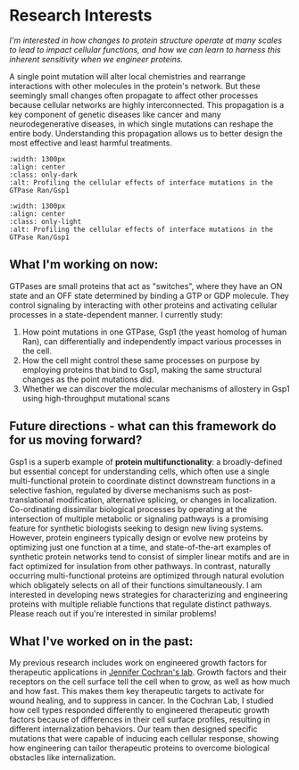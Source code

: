 # Research Interests

_I'm interested in how changes to protein structure operate at many scales to lead to impact cellular functions, and how we can learn to harness this inherent sensitivity when we engineer proteins._

A single point mutation will alter local chemistries and rearrange interactions with other molecules in the protein's network. But these seemingly small changes often propagate to affect other processes because cellular networks are highly interconnected. This propagation is a key component of genetic diseases like cancer and many neurodegenerative diseases, in which single mutations can reshape the entire body. Understanding this propagation allows us to better design the most effective and least harmful treatments.

```{image} ../images/propagation_dark.png
:width: 1300px
:align: center
:class: only-dark
:alt: Profiling the cellular effects of interface mutations in the GTPase Ran/Gsp1
```

```{image} ../images/propagation_light.png
:width: 1300px
:align: center
:class: only-light
:alt: Profiling the cellular effects of interface mutations in the GTPase Ran/Gsp1
```

## What I'm working on now:

GTPases are small proteins that act as "switches", where they have an ON state and an OFF state determined by binding a GTP or GDP molecule. They control signaling by interacting with other proteins and activating cellular processes in a state-dependent manner. I currently study:

1. How point mutations in one GTPase, Gsp1 (the yeast homolog of human Ran), can differentially and independently impact various processes in the cell.
2. How the cell might control these same processes on purpose by employing proteins that bind to Gsp1, making the same structural changes as the point mutations did.
3. Whether we can discover the molecular mechanisms of allostery in Gsp1 using high-throughput mutational scans 

## Future directions - what can this framework do for us moving forward?

Gsp1 is a superb example of __protein multifunctionality__: a broadly-defined but essential concept for understanding cells, which often use a single multi-functional protein to coordinate distinct downstream functions in a selective fashion, regulated by diverse mechanisms such as post-translational modification, alternative splicing, or changes in localization. Co-ordinating dissimilar biological processes by operating at the intersection of multiple metabolic or signaling pathways is a promising feature for synthetic biologists seeking to design new living systems. However, protein engineers typically design or evolve new proteins by optimizing just one function at a time, and state-of-the-art examples of synthetic protein networks tend to consist of simpler linear motifs and are in fact optimized for insulation from other pathways. In contrast, naturally occurring multi-functional proteins are optimized through natural evolution which obligately selects on all of their functions simultaneously. I am interested in developing news strategies for characterizing and engineering proteins with multiple reliable functions that regulate distinct pathways. Please reach out if you're interested in similar problems!

## What I've worked on in the past:

My previous research includes work on engineered growth factors for therapeutic applications in [Jennifer Cochran's lab](https://cochranlab.net/). Growth factors and their receptors on the cell surface tell the cell when to grow, as well as how much and how fast. This makes them key therapeutic targets to activate for wound healing, and to suppress in cancer. In the Cochran Lab, I studied how cell types responded differently to engineered therapeutic growth factors because of differences in their cell surface profiles, resulting in different internalization behaviors. Our team then designed specific mutations that were capable of inducing each cellular response, showing how engineering can tailor therapeutic proteins to overcome biological obstacles like internalization.

